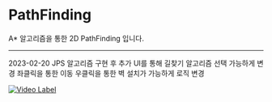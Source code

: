 # PathFinding
A* 알고리즘을 통한 2D PathFinding 입니다.

----------------------------------------------------------------------------------------------
2023-02-20
JPS 알고리즘 구현 후 추가
UI를 통해 길찾기 알고리즘 선택 가능하게 변경
좌클릭을 통한 이동 우클릭을 통한 벽 설치가 가능하게 로직 변경

[![Video Label](http://img.youtube.com/vi/YgpAZKY0zOk/0.jpg)](https://youtu.be/YgpAZKY0zOk)
